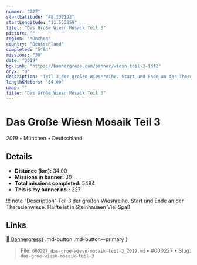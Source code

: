 ```yaml
---
nummer: "227"
startLatitude: "48.132192"
startLongitude: "11.553859"
titel: "Das Große Wiesn Mosaik Teil 3"
picture: ""
region: "München"
country: "Deutschland"
completed: "5484"
missions: "30"
date: "2019"
bg-link: "https://bannergress.com/banner/wiesn-teil-3-1df2"
onyx: "0"
description: "Teil 3 der großen Wiesnreihe. Start und Ende an der Theresienwiese. Hälfte ist in Steinhauaen Viel Spaß"
lengthKMeters: "34,00"
umap: ""
title: "Das Große Wiesn Mosaik Teil 3"
---
```

# Das Große Wiesn Mosaik Teil 3

*2019* • München • Deutschland



## Details
- **Distance (km):** 34.00
- **Missions in banner:** 30
- **Total missions completed:** 5484
- **This is my banner no.:** 227


!!! note "Description"
    Teil 3 der großen Wiesnreihe. Start und Ende an der Theresienwiese. Hälfte ist in Steinhauaen Viel Spaß



## Links
[🔗 Bannergress](https://bannergress.com/banner/wiesn-teil-3-1df2){ .md-button .md-button--primary }



> File: `000227_das-groe-wiesn-mosaik-teil-3_2019.md` • #000227 • Slug: `das-groe-wiesn-mosaik-teil-3`
